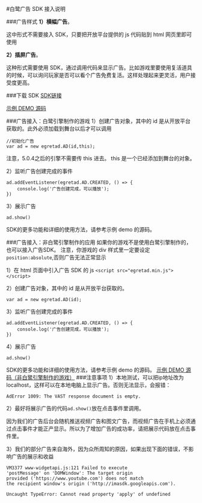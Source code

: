 #白鹭广告 SDK 接入说明

###广告样式
**1）横幅广告**。

这中形式不需要接入 SDK，只要把开放平台提供的 js 代码贴到 html 网页里即可使用

**2）插屏广告**。

这种形式需要使用 SDK，通过调用代码来显示广告。比如游戏里要使用复活道具的时候，可以询问玩家是否可以看个广告免费复活。这样处理起来更灵活，用户接受度更高。

###下载 SDK
[SDK链接](./egretad) 

[示例 DEMO 源码](./egretadDemo) 


###广告接入：白鹭引擎制作的游戏
1）创建广告对象，其中的 id 是从开放平台获取的。此外必须加载到舞台以后才可以调用

```
//初始化广告
var ad = new egretad.AD(id,this);
```
注意，5.0.4之后的引擎不需要传 this 进去。
this 是一个已经添加到舞台的对象。

2）监听广告创建完成的事件

```
ad.addEventListener(egretad.AD.CREATED, () => {
    console.log('广告创建完成，可以播放');
})
```

3）展示广告

```
ad.show()
```

SDK的更多功能和详细的使用方法，请参考示例 demo 的源码。


###广告接入：非白鹭引擎制作的应用
如果你的游戏不是使用白鹭引擎制作的，也可以接入广告SDK。
注意，你游戏的 div 样式里一定要设定```position:absolute```,否则广告无法正常显示

1）在 html 页面中引入广告 SDK 的 js
```<script src="egretad.min.js"></script>```

2）创建广告对象，其中的 id 是从开放平台获取的。
```
var ad = new egretad.AD(id);
```

3）监听广告创建完成的事件

```
ad.addEventListener(egretad.AD.CREATED, () => {
    console.log('广告创建完成，可以播放');
})
```

4）展示广告

```
ad.show()
```

SDK的更多功能和详细的使用方法，请参考示例 demo 的源码。
[示例 DEMO 源码（非白鹭引擎制作的游戏）]() 
###注意事项
1）本地测试，可以把ip地址改为 localhost，这样可以在本地电脑上显示广告。否则无法显示，会报错：
```
AdError 1009: The VAST response document is empty.
```

2）最好将展示广告的代码```ad.show()```放在点击事件里调用。

因为我们的广告后台会随机推送视频广告和图文广告，而视频广告在手机上必须通过点击事件才能正产显示。所以为了增加广告的成功率，请把展示代码放在点击事件里。

3）我们的部分广告来自海外，因为众所周知的原因，如果出现下面的错误，不影响广告的展示和收益

```
VM3377 www-widgetapi.js:121 Failed to execute 
'postMessage' on 'DOMWindow': The target origin 
provided ('https://www.youtube.com') does not match 
the recipient window's origin ('http://imasdk.googleapis.com').
```
```
Uncaught TypeError: Cannot read property 'apply' of undefined
```


